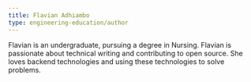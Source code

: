 ```yaml
---
title: Flavian Adhiambo
type: engineering-education/author
---
```

Flavian is an undergraduate, pursuing a degree in Nursing.  Flavian is passionate about technical writing and contributing to open source. She loves backend technologies and using these technologies to solve problems.
